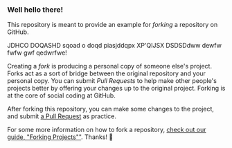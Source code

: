### Well hello there!

This repository is meant to provide an example for *forking* a repository on GitHub.

JDHCO DOQASHD sqoad o doqd piasjddqpx XP'QIJSX DSDSDdww dewfw fwfw gwf qedwrfwe!

Creating a *fork* is producing a personal copy of someone else's project. Forks act as a sort of bridge between the original repository and your personal copy. You can submit *Pull Requests* to help make other people's projects better by offering your changes up to the original project. Forking is at the core of social coding at GitHub.

After forking this repository, you can make some changes to the project, and submit [a Pull Request](https://github.com/octocat/Spoon-Knife/pulls) as practice.

For some more information on how to fork a repository, [check out our guide, "Forking Projects""](http://guides.github.com/overviews/forking/). Thanks! :sparkling_heart:
